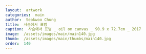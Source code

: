 ```yaml
---
layout:  artwork
categories:  main
author:  Seokwoo Chung
title:  사슴에서 표범
caption:  사슴에서 표범 _ oil on canvas _ 90.9 x 72.7cm _ 2017
image:  /assets/images/main/main140.jpg
thumb:  /assets/images/main/thumbs/main140.jpg
order:  140
---
```

